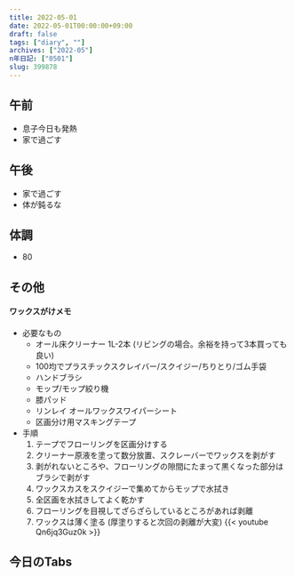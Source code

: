 ```yaml
---
title: 2022-05-01
date: 2022-05-01T00:00:00+09:00
draft: false
tags: ["diary", ""]
archives: ["2022-05"]
n年日記: ["0501"]
slug: 399878
---
```

## 午前
- 息子今日も発熱
- 家で過ごす
## 午後
- 家で過ごす
- 体が鈍るな
## 体調
- 80
## その他
#### ワックスがけメモ
- 必要なもの
  - オール床クリーナー  1L-2本 (リビングの場合。余裕を持って3本買っても良い)
  - 100均でプラスチックスクレイバー/スクイジー/ちりとり/ゴム手袋
  - ハンドブラシ
  - モップ/モップ絞り機
  - 膝パッド
  - リンレイ オールワックスワイパーシート
  - 区画分け用マスキングテープ
- 手順
  1. テープでフローリングを区画分けする
  1. クリーナー原液を塗って数分放置、スクレーバーでワックスを剥がす
  1. 剥がれないところや、フローリングの隙間にたまって黒くなった部分はブラシで剥がす
  1. ワックスカスをスクイジーで集めてからモップで水拭き
  1. 全区画を水拭きしてよく乾かす
  1. フローリングを目視してざらざらしているところがあれば剥離
  1. ワックスは薄く塗る (厚塗りすると次回の剥離が大変)
  {{< youtube Qn6jq3Guz0k >}}
## 今日のTabs